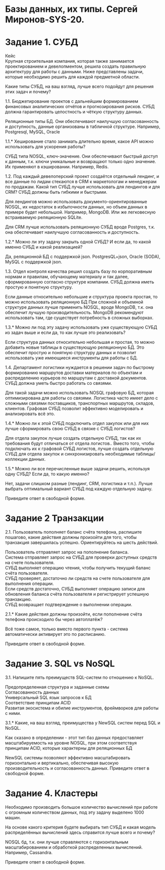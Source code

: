 # Базы данных, их типы. Сергей Миронов-SYS-20.  
  

# Задание 1. СУБД  

Кейс  
Крупная строительная компания, которая также занимается проектированием и девелопментом, решила создать правильную архитектуру для работы с данными. Ниже представлены задачи, которые необходимо решить для каждой предметной области.  

Какие типы СУБД, на ваш взгляд, лучше всего подойдут для решения этих задач и почему?  

1.1. Бюджетирование проектов с дальнейшим формированием финансовых аналитических отчётов и прогнозирования рисков. СУБД должна гарантировать целостность и чёткую структуру данных. 

Реляционные типы БД. Они обеспечивают наилучшую согласованность и доступность, данные организованы в табличной структуре. Например, Postgresql, MySQL, Oracle  

1.1.* Хеширование стало занимать длительно время, какое API можно использовать для ускорения работы?  

СУБД типа NOSQL, ключ-значение. Они обеспечивают быстрый доступ к данным, т.к. ключи уникальные и возвращают только одно значение. Их применяют в кэшировании. Например, Redis.  

1.2. Под каждый девелоперский проект создаётся отдельный лендинг, и все данные по лидам стекаются в CRM к маркетологам и менеджерам по продажам. Какой тип СУБД лучше использовать для лендингов и для CRM? СУБД должны быть гибкими и быстрыми.  

Для лендингов можно использовать документо-ориентированные NOSQL, их недостаток в избыточности данных, но объем данных в примере будет небольшой. Например, MongoDB. Или же легковесную встраиваемую реляционную SQLite.  

Для CRM лучше использовать реляционную СУБД вроде Postgres, т.к. она обеспечивает наилучшую согласованность и доступность.  

1.2.* Можно ли эту задачу закрыть одной СУБД? И если да, то какой именно СУБД и какой реализацией?  

Да, реляционной БД с поддержкой json. PostgresQL+json, Oracle (SODA), MySQL с поддержкой json.  

1.3. Отдел контроля качества решил создать базу по корпоративным нормам и правилам, обучающему материалу и так далее, сформированную согласно структуре компании. СУБД должна иметь простую и понятную структуру.  

Если данные относительно небольшие и структура проекта простая, то можно использовать реляционную БД
При сложной и объемной структуре данных лучше применить NOSQL, вроде MongoDB, т.к. она обеспечит лучшую производительность. MongoDB рекомендуют использовать там, где существует потребность в сложных выборках.  

1.3.* Можно ли под эту задачу использовать уже существующую СУБД из задач выше и если да, то как лучше это реализовать?  

Если структура данных относительно небольшая и простая, то можно добавить новые таблицы в существующую реляционную БД. Это обеспечит простую и понятную структуру данных и позволит использовать уже имеющиеся инструменты для работы с БД.  

1.4. Департамент логистики нуждается в решении задач по быстрому формированию маршрутов доставки материалов по объектам и распределению курьеров по маршрутам с доставкой документов. СУБД должна уметь быстро работать со связями.  

Для такой задачи можно использовать NOSQL графовую БД, которая оптимизирована для работы со связями. Логистика часто имеет дело с сложными связями поставщиков, транспортных маршрутов, складов, клиентов. Графовая СУБД позволит эффективно моделировать и анализировать всё это.  

1.4.* Можно ли к этой СУБД подключить отдел закупок или для них лучше сформировать свою СУБД в связке с СУБД логистов?  

Для отдела закупок лучше создать отдельную СУБД, так как их требования будут отличаться от отдела логистов.. Вместо того, чтобы подключать их к графовой СУБД логистов, лучше создать отдельную СУБД для отдела закупок и синхронизировать необходимые таблицы/коллекции данных.  

1.5.* Можно ли все перечисленные выше задачи решить, используя одну СУБД? Если да, то какую именно?  

Нет, задачи слишком разные (лендинг, CRM, логистика и т.п.). Лучше выбрать оптимальный вариант СУБД под каждую отдельную задачу.  

Приведите ответ в свободной форме.  


# Задание 2 Транзакции  
2.1. Пользователь пополняет баланс счёта телефона, распишите пошагово, какие действия должны произойти для того, чтобы транзакция завершилась успешно. Ориентируйтесь на шесть действий.  

Пользователь отправляет запрос на пополнение баланса.  
Система отправляет запрос на СУБД для проверки доступных средств на счете пользователя.  
СУБД выполняет операцию чтения, чтобы получить текущий баланс счёта пользователя.  
СУБД проверяет, достаточно ли средств на счете пользователя для выполнения операции.  
Если средств достаточно, СУБД выполняет операцию записи для обновления баланса счёта пользователя и регистрирует успешную транзакцию.  
СУБД возвращает подтверждение о выполнении операции.  

2.1.* Какие действия должны произойти, если пополнение счёта телефона происходило бы через автоплатёж?  

Всё тоже самое, только вместо первого пункта - система автоматически активирует это по расписанию.  

Приведите ответ в свободной форме.  


# Задание 3. SQL vs NoSQL  
3.1. Напишите пять преимуществ SQL-систем по отношению к NoSQL.  

Предопределенная структура и заданные схемы  
Согласованность данных  
Универсальный SQL язык запросов к БД  
Соответствие принципам ACID  
Развитая экосистема и обилие инструментов, фреймворков для работы с ними.  

3.1.* Какие, на ваш взгляд, преимущества у NewSQL систем перед SQL и NoSQL.  

Как сказано в определении - этот тип баз данных предоставляет масштабируемость на уровне NOSQL, при этом соответствуя принципам ACID, которые характерны для реляционных БД  

NewSQL системы позволяют эффективно масштабировать горизонтально и вертикально, обеспечивая высокую производительность и согласованность данных.
Приведите ответ в свободной форме.    


# Задание 4. Кластеры  
Необходимо производить большое количество вычислений при работе с огромным количеством данных, под эту задачу выделено 1000 машин.  

На основе какого критерия будете выбирать тип СУБД и какая модель распределённых вычислений здесь справится лучше всего и почему?  

NOSQL бд, т.к. они лучше справляются с горизонтальным масштабированием и обработкой распределенных вычислений. Например, Cassandra.  

Приведите ответ в свободной форме.  

